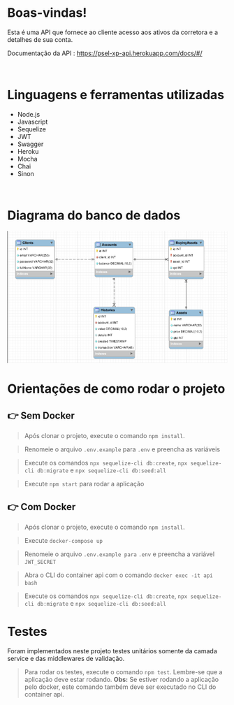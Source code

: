 # Boas-vindas!

Esta é uma API que fornece ao cliente acesso aos ativos da corretora e a detalhes de sua conta.

Documentação da API : https://psel-xp-api.herokuapp.com/docs/#/

<br />

# Linguagens e ferramentas utilizadas

<ul>
<li>Node.js</li>
<li>Javascript</li>
<li>Sequelize</li>
<li>JWT</li>
<li>Swagger</li>
<li>Heroku</li>
<li>Mocha</li>
<li>Chai</li>
<li>Sinon</li>
</ul>

<br />


# Diagrama do banco de dados
<img src="./images/db.png"/>


# Orientações de como rodar o projeto
 ## 👉 Sem Docker
  > Após clonar o projeto, execute o comando `npm install`.<br>
  
  > Renomeie o arquivo `.env.example` para `.env` e preencha as variáveis <br>

  > Execute os comandos `npx sequelize-cli db:create`, `npx sequelize-cli db:migrate` e `npx sequelize-cli db:seed:all`<br>

  > Execute `npm start` para rodar a aplicação<br>
  
  ## 👉 Com Docker
  > Após clonar o projeto, execute o comando `npm install`. <br> 

  > Execute `docker-compose up` <br>

  > Renomeie o arquivo `.env.example para` `.env` e preencha a variável `JWT_SECRET`<br>

  > Abra o CLI do container api com o comando `docker exec -it api bash`<br>

  > Execute os comandos `npx sequelize-cli db:create`, `npx sequelize-cli db:migrate` e `npx sequelize-cli db:seed:all`<br>

# Testes

Foram implementados neste projeto testes unitários somente da camada service e das middlewares de validação.
 > Para rodar os testes, execute o comando `npm test`. Lembre-se que a aplicação deve estar rodando. <strong>Obs:</strong> Se estiver rodando a aplicação pelo docker, este comando também deve ser executado no CLI do container api.
  <br>

